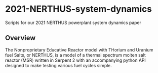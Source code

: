 # 2021-NERTHUS-system-dynamics
Scripts for our 2021 NERTHUS powerplant system dynamics paper

## Overview

The Nonproprietary Educative Reactor model with THorium and Uranium fuel Salts, or NERTHUS, is a model of a thermal spectrum molten salt reactor (MSR) written in Serpent 2 with an accompanying python API designed to make testing various fuel cycles simple.

